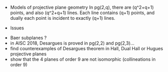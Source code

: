 * Models of projective plane geometry
In pg(2,q), there are (q^2+q+1) points, and also (q^2+q+1) lines. Each line contains (q+1) points, and dually each point is incident to exactly (q+1) lines. 

* Issues
 + Baer subplanes ?
 + in AISC 2018, Desargues is proved in pg(2,2) and pg(2,3)...
 + find counterexamples of Desargues theorem in Hall, Dual Hall or Hugues projective planes
 + show that the 4 planes of order 9 are not isomorphic (collineations in order 9)
 